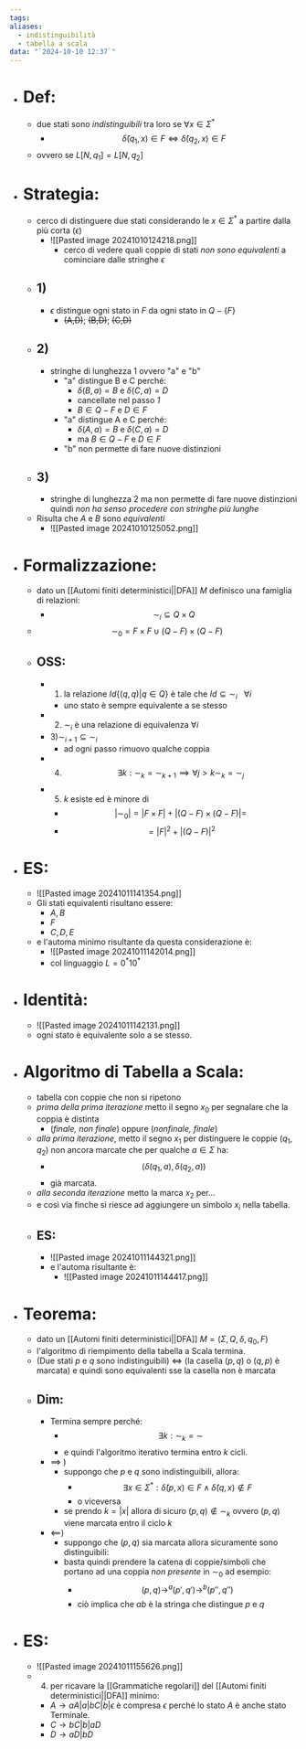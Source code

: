 ```yaml
---
tags: 
aliases:
  - indistinguibilità
  - tabella a scala
data: "`2024-10-10 12:37`"
---
```

- # Def:
	- due stati sono _indistinguibili_ tra loro se $\forall x \in \Sigma^{*}$ 
		- $$\hat{\delta}(q_{1},x)\in F \iff \hat{\delta}(q_{2},x)\in F$$
	- ovvero se $L[N,q_{1}]=L[N,q_{2}]$
- # Strategia:
	- cerco di distinguere due stati considerando le $x\in \Sigma^{*}$ a partire dalla più corta ($\epsilon$)
		- ![[Pasted image 20241010124218.png]]
			- cerco di vedere quali coppie di stati _non sono equivalenti_ a cominciare dalle stringhe $\epsilon$
	- ## 1)
		- $\epsilon$ distingue ogni stato in $F$ da ogni stato in $Q - \{F\}$ 
			-  ~~(A,D)~~; ~~(B,D)~~; ~~(C,D)~~ 
	- ## 2) 
		- stringhe di lunghezza 1 ovvero "a" e "b"
			- "a" distingue B e C perché:
				- $\delta(B,a)=B$   e   $\delta(C,a)=D$
				- cancellate nel passo _1_ 
				- $B\in Q-F$ e $D\in F$ 
			- "a" distingue A e C perché:
				- $\delta(A,a)=B$   e   $\delta(C, a)=D$ 
				- ma $B\in Q-F$ e $D\in F$
			- "b" non permette di fare nuove distinzioni 
	- ## 3) 
		- stringhe di lunghezza 2 ma non permette di fare nuove distinzioni quindi _non ha senso procedere con stringhe più lunghe_
	- Risulta che $A$ e $B$ sono _equivalenti_ 
		- ![[Pasted image 20241010125052.png]]
- # Formalizzazione:
	- dato un [[Automi finiti deterministici||DFA]] _M_ definisco una famiglia di relazioni:
		- $$\sim_{i}\subseteq Q \times Q$$ 
	- $$\sim_{0}=F \times F \cup (Q-F)\times(Q-F)$$
	- ## OSS:
		- 1) la relazione $Id\{(q,q)|q\in Q\}$ è tale che $Id\subseteq \sim_{i}\ \ \ \forall i$ 
			- uno stato è sempre equivalente a se stesso
		- 2) $\sim_{i}$ è una relazione di equivalenza $\forall i$ 
		- 3)$\sim_{i+1}\subseteq \sim_{i}$ 
			- ad ogni passo rimuovo qualche coppia 
		- 4) $$\exists k : \sim_{k}=\sim_{k+1}\implies\forall j>k  \sim_{k}=\sim_{j}$$
		- 5) $k$ esiste ed è minore di 
			- $$|\sim_{0}|=|F \times F|+|(Q-F) \times (Q-F)|=$$
			- $$=|F|^{2}+|(Q-F)|^{2}$$
- # ES:
	- ![[Pasted image 20241011141354.png]]
	- Gli stati equivalenti risultano essere:
		- $A,B$ 
		- $F$
		- $C,D,E$ 
	- e l'automa minimo risultante da questa considerazione è:
		- ![[Pasted image 20241011142014.png]]
		- col linguaggio $L= 0^{*}10^{*}$
- # Identità:
	- ![[Pasted image 20241011142131.png]]
	- ogni stato è equivalente solo a se stesso.
- # Algoritmo di Tabella a Scala:
	- tabella con coppie che non si ripetono
	- _prima della prima iterazione_ metto il segno $x_{0}$ per segnalare che la coppia è distinta 
		- (_finale, non finale_) oppure (_nonfinale, finale_) 
	- _alla prima iterazione_, metto il segno $x_{1}$ per distinguere le coppie $(q_{1},q_{2})$ non ancora marcate che per qualche $a\in \Sigma$ ha:
		- $$(\delta(q_{1},a), \delta(q_{2},a))$$
		- già marcata.
	- _alla seconda iterazione_ metto la marca $x_{2}$ per...
	- e così via finche si riesce ad aggiungere un simbolo $x_{i}$ nella tabella.
	- ## ES:
		- ![[Pasted image 20241011144321.png]]
		- e l'automa risultante è:
			- ![[Pasted image 20241011144417.png]]
- # Teorema:
	- dato un [[Automi finiti deterministici||DFA]] $M=(\Sigma, Q, \delta, q_{0}, F)$
	- l'algoritmo di riempimento della tabella a Scala termina. 
	- (Due stati $p$ e $q$ sono indistinguibili) $\iff$ (la casella $(p,q)$ o $(q,p)$ è marcata) e quindi sono equivalenti sse la casella non è marcata 
	- ## Dim:
		- Termina sempre perché:
			-  $$\exists k: \sim_{k}=\sim$$
			- e quindi l'algoritmo iterativo termina entro $k$ cicli.
		- $\implies$ )
			- suppongo che $p$ e $q$ sono indistinguibili, allora:
				-  $$\exists x \in \Sigma^{*}: \hat{\delta}(p,x)\in F \wedge \hat{\delta}(q,x)\notin F$$
				- o viceversa
			- se prendo $k=|x|$ allora di sicuro $(p,q)\notin \sim_{k}$ ovvero $(p,q)$ viene marcata entro il ciclo $k$
		- $\impliedby$)
			- suppongo che $(p,q)$ sia marcata allora sicuramente sono distinguibili:
			- basta quindi prendere la catena di coppie/simboli che portano ad una coppia _non presente_ in $\sim_{0}$ ad esempio:
				-  $$(p,q)\to^{a}(p',q')\to^{b}(p'',q'')$$
				- ciò implica che $ab$ è la stringa che distingue $p$ e $q$ 
- # ES:
	- ![[Pasted image 20241011155626.png]]
	- 4) per ricavare la [[Grammatiche regolari]] del [[Automi finiti deterministici||DFA]] minimo:
		- $A\to aA|a|bC|b|\epsilon$ è compresa $\epsilon$ perché lo stato $A$ è anche stato Terminale.
		- $C\to bC|b|aD$
		- $D\to aD|bD$ 